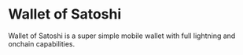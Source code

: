 # Wallet of Satoshi

Wallet of Satoshi is a super simple mobile wallet with full lightning and onchain capabilities.  

